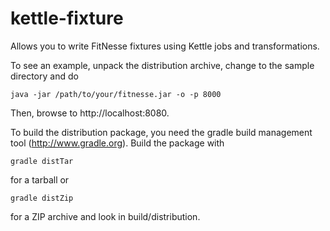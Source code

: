 kettle-fixture
==============

Allows you to write FitNesse fixtures using Kettle jobs and transformations.

To see an example, unpack the distribution archive, change to the sample directory and do

    java -jar /path/to/your/fitnesse.jar -o -p 8000

Then, browse to http://localhost:8080.

To build the distribution package, you need the gradle build management tool (http://www.gradle.org). Build the package with

    gradle distTar

for a tarball or

    gradle distZip

for a ZIP archive and look in build/distribution.

